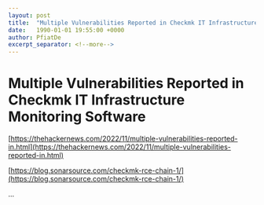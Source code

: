 ```yaml
---
layout: post
title:  "Multiple Vulnerabilities Reported in Checkmk IT Infrastructure Monitoring Software"
date:   1990-01-01 19:55:00 +0000
author: PfiatDe
excerpt_separator: <!--more-->
---
```


# Multiple Vulnerabilities Reported in Checkmk IT Infrastructure Monitoring Software

[https://thehackernews.com/2022/11/multiple-vulnerabilities-reported-in.html](https://thehackernews.com/2022/11/multiple-vulnerabilities-reported-in.html)

[https://blog.sonarsource.com/checkmk-rce-chain-1/](https://blog.sonarsource.com/checkmk-rce-chain-1/)

...
<!--more-->
